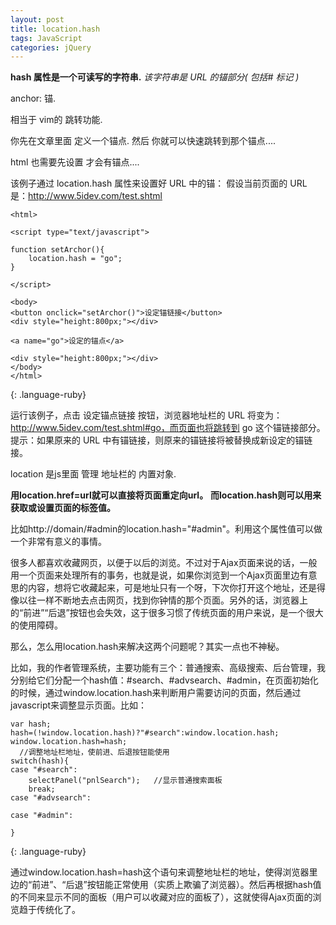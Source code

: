```yaml
---
layout: post
title: location.hash
tags: JavaScript
categories: jQuery
---
```


**hash 属性是一个可读写的字符串.**
*该字符串是 URL 的锚部分( 包括# 标记  )*

anchor: 锚.

相当于 vim的 跳转功能.

你先在文章里面 定义一个锚点.
然后 你就可以快速跳转到那个锚点....

html 也需要先设置 才会有锚点....





该例子通过 location.hash 属性来设置好 URL 中的锚：
假设当前页面的 URL 是：http://www.5idev.com/test.shtml

~~~
<html>

<script type="text/javascript">

function setArchor(){
    location.hash = "go";
}

</script>

<body>
<button onclick="setArchor()">设定锚链接</button>
<div style="height:800px;"></div>

<a name="go">设定的锚点</a>

<div style="height:800px;"></div>
</body>
</html>
~~~
{: .language-ruby}

运行该例子，点击 设定锚点链接 按钮，浏览器地址栏的 URL 将变为：http://www.5idev.com/test.shtml#go，而页面也将跳转到 go 这个锚链接部分。
提示：如果原来的 URL 中有锚链接，则原来的锚链接将被替换成新设定的锚链接。













location 是js里面 管理 地址栏的 内置对象.


**用location.href=url就可以直接将页面重定向url。**
**而location.hash则可以用来获取或设置页面的标签值。**

比如http://domain/#admin的location.hash="#admin"。利用这个属性值可以做一个非常有意义的事情。



很多人都喜欢收藏网页，以便于以后的浏览。不过对于Ajax页面来说的话，一般用一个页面来处理所有的事务，也就是说，如果你浏览到一个Ajax页面里边有意思的内容，想将它收藏起来，可是地址只有一个呀，下次你打开这个地址，还是得像以往一样不断地去点击网页，找到你钟情的那个页面。另外的话，浏览器上的“前进”“后退”按钮也会失效，这于很多习惯了传统页面的用户来说，是一个很大的使用障碍。



那么，怎么用location.hash来解决这两个问题呢？其实一点也不神秘。


比如，我的作者管理系统，主要功能有三个：普通搜索、高级搜索、后台管理，我分别给它们分配一个hash值：#search、#advsearch、#admin，在页面初始化的时候，通过window.location.hash来判断用户需要访问的页面，然后通过javascript来调整显示页面。比如：


~~~
var hash; 
hash=(!window.location.hash)?"#search":window.location.hash; 
window.location.hash=hash; 
  //调整地址栏地址，使前进、后退按钮能使用 
switch(hash){   
case "#search":  
    selectPanel("pnlSearch");   //显示普通搜索面板  
    break;    
case "#advsearch":    
      
case "#admin":  
     
}
~~~
{: .language-ruby}

通过window.location.hash=hash这个语句来调整地址栏的地址，使得浏览器里边的“前进”、“后退”按钮能正常使用（实质上欺骗了浏览器）。然后再根据hash值的不同来显示不同的面板（用户可以收藏对应的面板了），这就使得Ajax页面的浏览趋于传统化了。














